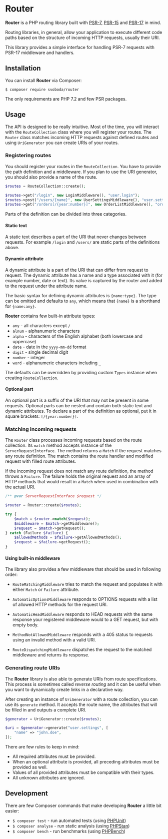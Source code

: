 # Router

**Router** is a PHP routing library built with [PSR-7](https://www.php-fig.org/psr/psr-7/), [PSR-15](https://www.php-fig.org/psr/psr-15/) and [PSR-17](https://www.php-fig.org/psr/psr-17/) in mind.

Routing libraries, in general, allow your application to execute different code paths based on the structure of incoming HTTP requests, usually their URI.

This library provides a simple interface for handling PSR-7 requests with PSR-17 middleware and handlers.

## Installation

You can install **Router** via Composer:

```
$ composer require svoboda/router
```

The only requirements are PHP 7.2 and few PSR packages.

## Usage

The API is designed to be really intuitive.
Most of the time, you will interact with the `RouteCollection` class where you will register your routes.
The `Router` class matches incoming HTTP requests against defined routes and using `UriGenerator` you can create URIs of your routes.

### Registering routes

You should register your routes in the `RouteCollection`.
You have to provide the path definition and a middleware.
If you plan to use the URI generator, you should also provide a name of the route.

```php
$routes = RouteCollection::create();

$routes->get("/login", new LoginMiddleware(), "user.login");
$routes->post("/users/{name}", new UserSettingsMiddleware(), "user.settings");
$routes->get("/orders[/{year:number}]", new OrderListMiddleware(), "order.list");
```

Parts of the definition can be divided into three categories.

#### Static text

A static text describes a part of the URI that never changes between requests.
For example `/login` and `/users/` are static parts of the definitions above.

#### Dynamic attribute

A dynamic attribute is a part of the URI that can differ from request to request.
The dynamic attribute has a name and a type associated with it (for example number, date or text).
Its value is captured by the router and added to the request under the attribute name.

The basic syntax for defining dynamic attributes is `{name:type}`.
The type can be omitted and defaults to `any`, which means that `{name}` is a shorthand for `{name:any}`.

**Router** contains few built-in attribute types:

* `any` - all characters except `/`
* `alnum` - alphanumeric characters
* `alpha` - characters of the English alphabet (both lowercase and uppercase)
* `date` - date in the `yyyy-mm-dd` format
* `digit` - single decimal digit
* `number` - integer
* `word` - alphanumeric characters including `_`

The defaults can be overridden by providing custom `Types` instance when creating `RouteCollection`.

#### Optional part

An optional part is a suffix of the URI that may not be present in some requests.
Optional parts can be nested and contain both static text and dynamic attributes.
To declare a part of the definition as optional, put it in square brackets: `[/{year:number}]`.

### Matching incoming requests

The `Router` class processes incoming requests based on the route collection.
Its `match` method accepts instance of the `ServerRequestInterface`.
The method returns a `Match` if the request matches any route definition.
The match contains the route handler and modified request with filled route attributes.

If the incoming request does not match any route definition, the method throws a `Failure`.
The failure holds the original request and an array of HTTP methods that would result in a `Match` when used in combination with the actual URI.

```php
/** @var ServerRequestInterface $request */

$router = Router::create($routes);

try {
    $match = $router->match($request);
    $middleware = $match->getMiddleware();
    $request = $match->getRequest();
} catch (Failure $failure) {
    $allowedMethods = $failure->getAllowedMethods();
    $request = $failure->getRequest();
}
```

#### Using built-in middleware

The library also provides a few middleware that should be used in following order:

* `RouteMatchingMiddleware` tries to match the request and populates it with either `Match` or `Failure` attribute.

* `AutomaticOptionsMiddleware` responds to OPTIONS requests with a list of allowed HTTP methods for the request URI.

* `AutomaticHeadMiddleware` responds to HEAD requests with the same response your registered middleware would to a GET request, but with empty body.

* `MethodNotAllowedMiddleware` responds with a 405 status to requests using an invalid method with a valid URI.

* `RouteDispatchingMiddleware` dispatches the request to the matched middleware and returns its response. 

### Generating route URIs

The **Router** library is also able to generate URIs from route specifications.
This process is sometimes called *reverse routing* and it can be  useful when you want to dynamically create links in a declarative way.

After creating an instance of `UriGenerator` with a route collection, you can use its `generate` method.
It accepts the route name, the attributes that will be filled in and outputs a complete URI.

```php
$generator = UriGenerator::create($routes);

$uri = $generator->generate("user.settings", [
    "name" => "john.doe",
]);
```

There are few rules to keep in mind:

* All required attributes must be provided.
* When an optional attribute is provided, all preceding attributes must be provided as well.
* Values of all provided attributes must be compatible with their types.
* All unknown attributes are ignored.

## Development

There are few Composer commands that make developing **Router** a little bit easier:

* `$ composer test` - run automated tests (using [PHPUnit](https://github.com/sebastianbergmann/phpunit))
* `$ composer analyse` - run static analysis (using [PHPStan](https://github.com/phpstan/phpstan))
* `$ composer bench` - run benchmarks (using [PHPBench](https://github.com/phpbench/phpbench))
